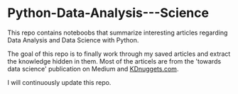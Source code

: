 # Python-Data-Analysis---Science

This repo contains noteboobs that summarize interesting articles regarding Data Analysis and Data Science with Python.

The goal of this repo is to finally work through my saved articles and extract the knowledge hidden in them.
Most of the articels are from the '<a herf="https://towardsdatascience.com">towards data science</a>' publication on Medium and <a href="https://www.kdnuggets.com">KDnuggets.com</a>.

I will continuously update this repo.
